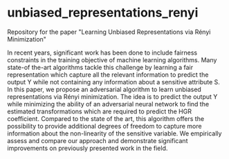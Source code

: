 # unbiased_representations_renyi
Repository for the paper "Learning Unbiased Representations via Rényi Minimization"

In recent years, significant work has been done to include fairness constraints in the training objective of machine learning algorithms. 
Many state-of the-art algorithms tackle this challenge by learning a fair representation which capture all the relevant information to predict the output Y 
while not containing any information about a sensitive attribute S. In this paper,  we propose an adversarial algorithm to learn unbiased representations via Rényi minimization. 
The idea is to predict the output Y while minimizing the ability of an adversarial neural network to find the estimated transformations which are required to predict the HGR coefficient. 
Compared to the state of the art, this algorithm offers the possibility to provide additional degrees of freedom to capture more information about the non-linearity
of the sensitive variable.  We empirically assess and compare our approach and demonstrate significant improvements on previously presented work in the field.
